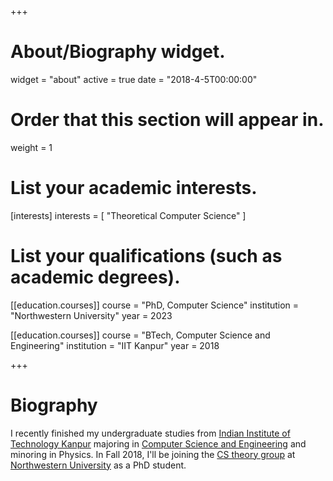 +++
# About/Biography widget.
widget = "about"
active = true
date = "2018-4-5T00:00:00"

# Order that this section will appear in.
weight = 1

# List your academic interests.
[interests]
  interests = [
    "Theoretical Computer Science"
  ]

# List your qualifications (such as academic degrees).
[[education.courses]]
  course = "PhD, Computer Science"
  institution = "Northwestern University"
  year = 2023
  
[[education.courses]]
  course = "BTech, Computer Science and Engineering"
  institution = "IIT Kanpur"
  year = 2018
 
+++

# Biography

I recently finished my undergraduate studies from [Indian Institute of Technology Kanpur](http://iitk.ac.in) majoring in [Computer Science and Engineering](https://cse.iitk.ac.in) and minoring in Physics. In Fall 2018, I'll be joining the [CS theory group](https://theory.eecs.northwestern.edu) at [Northwestern University](http://www.northwestern.edu) as a PhD student.
